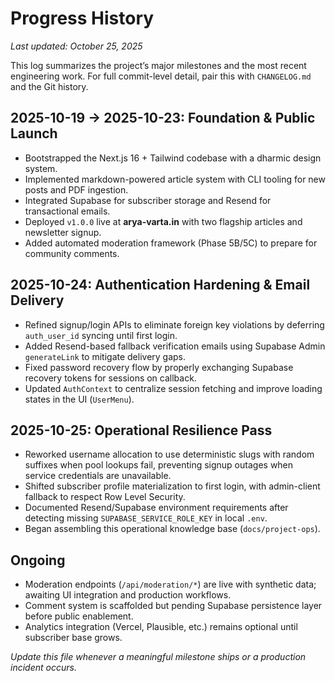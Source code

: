 # Progress History

_Last updated: October 25, 2025_

This log summarizes the project’s major milestones and the most recent engineering work. For full commit-level detail, pair this with `CHANGELOG.md` and the Git history.

## 2025-10-19 → 2025-10-23: Foundation & Public Launch

- Bootstrapped the Next.js 16 + Tailwind codebase with a dharmic design system.
- Implemented markdown-powered article system with CLI tooling for new posts and PDF ingestion.
- Integrated Supabase for subscriber storage and Resend for transactional emails.
- Deployed `v1.0.0` live at **arya-varta.in** with two flagship articles and newsletter signup.
- Added automated moderation framework (Phase 5B/5C) to prepare for community comments.

## 2025-10-24: Authentication Hardening & Email Delivery

- Refined signup/login APIs to eliminate foreign key violations by deferring `auth_user_id` syncing until first login.
- Added Resend-based fallback verification emails using Supabase Admin `generateLink` to mitigate delivery gaps.
- Fixed password recovery flow by properly exchanging Supabase recovery tokens for sessions on callback.
- Updated `AuthContext` to centralize session fetching and improve loading states in the UI (`UserMenu`).

## 2025-10-25: Operational Resilience Pass

- Reworked username allocation to use deterministic slugs with random suffixes when pool lookups fail, preventing signup outages when service credentials are unavailable.
- Shifted subscriber profile materialization to first login, with admin-client fallback to respect Row Level Security.
- Documented Resend/Supabase environment requirements after detecting missing `SUPABASE_SERVICE_ROLE_KEY` in local `.env`.
- Began assembling this operational knowledge base (`docs/project-ops`).

## Ongoing

- Moderation endpoints (`/api/moderation/*`) are live with synthetic data; awaiting UI integration and production workflows.
- Comment system is scaffolded but pending Supabase persistence layer before public enablement.
- Analytics integration (Vercel, Plausible, etc.) remains optional until subscriber base grows.

_Update this file whenever a meaningful milestone ships or a production incident occurs._
